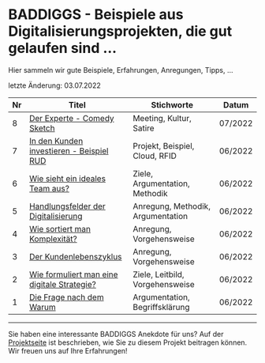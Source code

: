 # BADDIGGS - Beispiele aus Digitalisierungsprojekten, die gut gelaufen sind ...

Hier sammeln wir gute Beispiele, Erfahrungen, Anregungen, Tipps, ...

letzte Änderung: 03.07.2022

| Nr   | Titel                                                                                   | Stichworte                           | Datum           |
|------| --------------------------------------------------------------------------------------- |--------------------------------------|-----------------|
|    8 | [Der Experte - Comedy Sketch](baddiggs/8_der_experte.md)                                | Meeting, Kultur, Satire              | 07/2022         |
|    7 | [In den Kunden investieren - Beispiel RUD](baddiggs/7_investition_kunde.md)             | Projekt, Beispiel, Cloud, RFID       | 06/2022         |
|    6 | [Wie sieht ein ideales Team aus?](baddiggs/6_ideales_team.md)                           | Ziele, Argumentation, Methodik       | 06/2022         |
|    5 | [Handlungsfelder der Digitalisierung](baddiggs/5_handlungsfelder.md)                    | Anregung, Methodik, Argumentation    | 06/2022         |
|    4 | [Wie sortiert man Komplexität?](baddiggs/4_komplexitaet_sortieren.md)                   | Anregung, Vorgehensweise             | 06/2022         |
|    3 | [Der Kundenlebenszyklus](baddiggs/3_klz.md)                                             | Anregung, Vorgehensweise             | 06/2022         |
|    2 | [Wie formuliert man eine digitale Strategie?](baddiggs/2_digitale_strategie.md)         | Ziele, Leitbild, Vorgehensweise      | 06/2022         |
|    1 | [Die Frage nach dem Warum](baddiggs/1_warum.md)                                         | Argumentation, Begriffsklärung       | 06/2022         |


---

Sie haben eine interessante BADDIGGS Anekdote für uns? Auf der [Projektseite](https://sapstammtisch.github.io/gusbad) ist beschrieben, wie Sie zu diesem Projekt beitragen können. Wir freuen uns auf Ihre Erfahrungen!  

